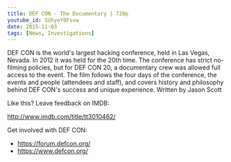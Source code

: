 ```yaml
---
title: DEF CON - The Documentary | 720p
youtube_id: SUhyeY0Fsvw
date: 2015-11-03
tags: [News, Investigations]
---
```


DEF CON is the world's largest hacking conference, held in Las Vegas, Nevada. In 2012 it was held for the 20th time. The conference has strict no-filming policies, but for DEF CON 20, a documentary crew was allowed full access to the event. The film follows the four days of the conference, the events and people (attendees and staff), and covers history and philosophy behind DEF CON's success and unique experience. Written by Jason Scott

Like this? Leave feedback on IMDB:

<http://www.imdb.com/title/tt3010462/>

Get involved with DEF CON:

- <https://forum.defcon.org/>
- <https://www.defcon.org/>
